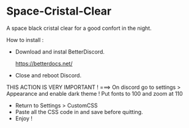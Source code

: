 # Space-Cristal-Clear
A space black cristal clear for a good confort in the night.

How to install :

- Download and instal BetterDiscord.

    https://betterdocs.net/

- Close and reboot Discord.

<i class="fas fa-exclamation-triangle" color="#e5d107" style="background-color:black"></i> THIS ACTION IS VERY IMPORTANT ! ===> On discord go to settings > Appearance and enable dark theme ! Put fonts to 100 and zoom at 110

- Return to Settings > CustomCSS
- Paste all the CSS code in and save before quitting.
- Enjoy !
